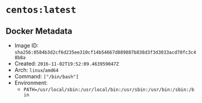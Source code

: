# `centos:latest`

## Docker Metadata

- Image ID: `sha256:0584b3d2cf6d235ee310cf14b54667d889887b838d3f3d3033acd70fc3c48b8a`
- Created: `2016-11-02T19:52:09.463959047Z`
- Arch: `linux`/`amd64`
- Command: `["/bin/bash"]`
- Environment:
  - `PATH=/usr/local/sbin:/usr/local/bin:/usr/sbin:/usr/bin:/sbin:/bin`
